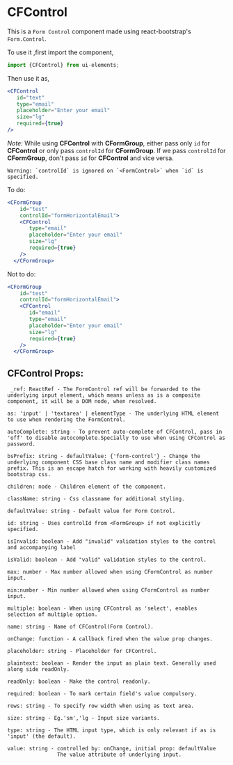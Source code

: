 # CFControl

This is a `Form Control` component made using react-bootstrap's `Form.Control`.

To use it ,first import the component,

```jsx harmony
import {CFControl} from ui-elements;
```
Then use it as,

```jsx harmony
<CFControl
   id="text"
   type="email"
   placeholder="Enter your email"
   size="lg"
   required={true}
/>
```
*Note:* While using **CFControl** with **CFormGroup**, either pass only `id` for **CFControl** or only pass `controlId` for **CFormGroup**.
If we pass `controlId` for **CFormGroup**, don't pass `id` for **CFControl** and vice versa.
```
Warning: `controlId` is ignored on `<FormControl>` when `id` is specified.
```
To do:
```jsx harmony
<CFormGroup
    id="test"
    controlId="formHorizontalEmail">
    <CFControl
       type="email"
       placeholder="Enter your email"
       size="lg"
       required={true}
    />
  </CFormGroup>
```

Not to do:

```jsx harmony
<CFormGroup
    id="test"
    controlId="formHorizontalEmail">
    <CFControl
       id="email"
       type="email"
       placeholder="Enter your email"
       size="lg"
       required={true}
    />
  </CFormGroup>
```

## CFControl Props:
```text
 _ref: ReactRef - The FormControl ref will be forwarded to the underlying input element, which means unless as is a composite component, it will be a DOM node, when resolved.
 
as: 'input' | 'textarea' | elementType - The underlying HTML element to use when rendering the FormControl.

autoComplete: string - To prevent auto-complete of CFControl, pass in 'off' to disable autocomplete.Specially to use when using CFControl as password.

bsPrefix: string - defaultValue: {'form-control'} - Change the underlying component CSS base class name and modifier class names prefix. This is an escape hatch for working with heavily customized bootstrap css.

children: node - Children element of the component.

className: string - Css classname for additional styling.

defaultValue: string - Default value for Form Control.

id: string - Uses controlId from <FormGroup> if not explicitly specified.

isInvalid: boolean - Add "invalid" validation styles to the control and accompanying label

isValid: boolean - Add "valid" validation styles to the control.

max: number - Max number allowed when using CFormControl as number input.

min:number - Min number allowed when using CFormControl as number input.

multiple: boolean - When using CFControl as 'select', enables selection of multiple option.

name: string - Name of CFControl(Form Control).

onChange: function - A callback fired when the value prop changes.

placeholder: string - Placeholder for CFControl.

plaintext: boolean - Render the input as plain text. Generally used along side readOnly.

readOnly: boolean - Make the control readonly.

required: boolean - To mark certain field's value compulsory.

rows: string - To specify row width when using as text area.

size: string - Eg.'sm','lg - Input size variants.

type: string - The HTML input type, which is only relevant if as is 'input' (the default).

value: string - controlled by: onChange, initial prop: defaultValue
                The value attribute of underlying input.
```
